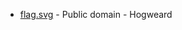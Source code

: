 * [flag.svg](https://commons.wikimedia.org/wiki/File%3AFlag_of_Westmorland.svg) - Public domain - Hogweard
